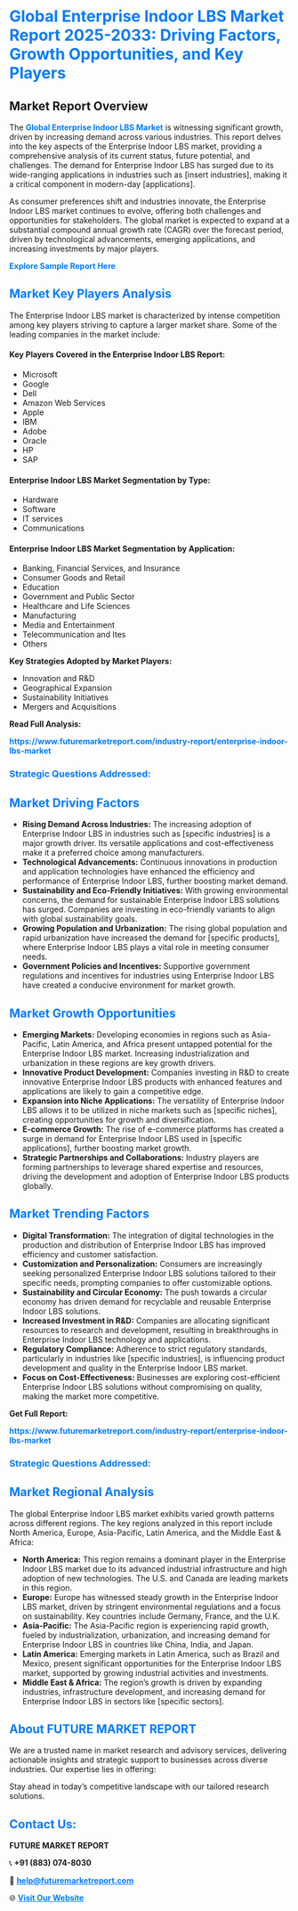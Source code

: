 <h1 style="color: #007BFF;">Global Enterprise Indoor LBS Market Report 2025-2033: Driving Factors, Growth Opportunities, and Key Players</h1>

<section id="overview">
<h2>Market Report Overview</h2>
<p>The <a href="https://www.futuremarketreport.com/industry-report/enterprise-indoor-lbs-market" style="color: #007BFF; text-decoration: none;"><strong>Global Enterprise Indoor LBS Market</strong></a> is witnessing significant growth, driven by increasing demand across various industries. This report delves into the key aspects of the Enterprise Indoor LBS market, providing a comprehensive analysis of its current status, future potential, and challenges. The demand for Enterprise Indoor LBS has surged due to its wide-ranging applications in industries such as [insert industries], making it a critical component in modern-day [applications].</p>
<p>As consumer preferences shift and industries innovate, the Enterprise Indoor LBS market continues to evolve, offering both challenges and opportunities for stakeholders. The global market is expected to expand at a substantial compound annual growth rate (CAGR) over the forecast period, driven by technological advancements, emerging applications, and increasing investments by major players.</p>
</section>

<section id="overview">
<p><a href="https://www.futuremarketreport.com/request-sample/reportId=34775" style="color: #007BFF; text-decoration: none;"><strong>Explore Sample Report Here</strong></a></p>
</section>

<section id="key-players">
<h2 style="color: #007BFF;">Market Key Players Analysis</h2>
<p>The Enterprise Indoor LBS market is characterized by intense competition among key players striving to capture a larger market share. Some of the leading companies in the market include:</p>
<h4>Key Players Covered in the Enterprise Indoor LBS Report:</h4>
<ul><li>Microsoft</li><li>Google</li><li>Dell</li><li>Amazon Web Services</li><li>Apple</li><li>IBM</li><li>Adobe</li><li>Oracle</li><li>HP</li><li>SAP</li></ul>
<h4>Enterprise Indoor LBS Market Segmentation by Type:</h4>
<ul><li>Hardware</li><li>Software</li><li>IT services</li><li>Communications</li></ul>

<h4>Enterprise Indoor LBS Market Segmentation by Application:</h4>
<ul><li>Banking, Financial Services, and Insurance</li><li>Consumer Goods and Retail</li><li>Education</li><li>Government and Public Sector</li><li>Healthcare and Life Sciences</li><li>Manufacturing</li><li>Media and Entertainment</li><li>Telecommunication and Ites</li><li>Others</li></ul>
<p><strong>Key Strategies Adopted by Market Players:</strong></p>
<ul>
<li>Innovation and R&D</li>
<li>Geographical Expansion</li>
<li>Sustainability Initiatives</li>
<li>Mergers and Acquisitions</li>
</ul>
</section>

<section>
<p><strong>Read Full Analysis: </strong></p><a href="https://www.futuremarketreport.com/industry-report/enterprise-indoor-lbs-market" style="color: #007BFF; text-decoration: none;"><strong>https://www.futuremarketreport.com/industry-report/enterprise-indoor-lbs-market</strong></a>
<h3 style="color: #007BFF;">Strategic Questions Addressed:</h3>
</section>

<section id="driving-factors">
<h2 style="color: #007BFF;">Market Driving Factors</h2>
<ul>
<li><strong>Rising Demand Across Industries:</strong> The increasing adoption of Enterprise Indoor LBS in industries such as [specific industries] is a major growth driver. Its versatile applications and cost-effectiveness make it a preferred choice among manufacturers.</li>
<li><strong>Technological Advancements:</strong> Continuous innovations in production and application technologies have enhanced the efficiency and performance of Enterprise Indoor LBS, further boosting market demand.</li>
<li><strong>Sustainability and Eco-Friendly Initiatives:</strong> With growing environmental concerns, the demand for sustainable Enterprise Indoor LBS solutions has surged. Companies are investing in eco-friendly variants to align with global sustainability goals.</li>
<li><strong>Growing Population and Urbanization:</strong> The rising global population and rapid urbanization have increased the demand for [specific products], where Enterprise Indoor LBS plays a vital role in meeting consumer needs.</li>
<li><strong>Government Policies and Incentives:</strong> Supportive government regulations and incentives for industries using Enterprise Indoor LBS have created a conducive environment for market growth.</li>
</ul>
</section>

<section id="growth-opportunities">
<h2 style="color: #007BFF;">Market Growth Opportunities</h2>
<ul>
<li><strong>Emerging Markets:</strong> Developing economies in regions such as Asia-Pacific, Latin America, and Africa present untapped potential for the Enterprise Indoor LBS market. Increasing industrialization and urbanization in these regions are key growth drivers.</li>
<li><strong>Innovative Product Development:</strong> Companies investing in R&D to create innovative Enterprise Indoor LBS products with enhanced features and applications are likely to gain a competitive edge.</li>
<li><strong>Expansion into Niche Applications:</strong> The versatility of Enterprise Indoor LBS allows it to be utilized in niche markets such as [specific niches], creating opportunities for growth and diversification.</li>
<li><strong>E-commerce Growth:</strong> The rise of e-commerce platforms has created a surge in demand for Enterprise Indoor LBS used in [specific applications], further boosting market growth.</li>
<li><strong>Strategic Partnerships and Collaborations:</strong> Industry players are forming partnerships to leverage shared expertise and resources, driving the development and adoption of Enterprise Indoor LBS products globally.</li>
</ul>
</section>

<section id="trending-factors">
<h2 style="color: #007BFF;">Market Trending Factors</h2>
<ul>
<li><strong>Digital Transformation:</strong> The integration of digital technologies in the production and distribution of Enterprise Indoor LBS has improved efficiency and customer satisfaction.</li>
<li><strong>Customization and Personalization:</strong> Consumers are increasingly seeking personalized Enterprise Indoor LBS solutions tailored to their specific needs, prompting companies to offer customizable options.</li>
<li><strong>Sustainability and Circular Economy:</strong> The push towards a circular economy has driven demand for recyclable and reusable Enterprise Indoor LBS solutions.</li>
<li><strong>Increased Investment in R&D:</strong> Companies are allocating significant resources to research and development, resulting in breakthroughs in Enterprise Indoor LBS technology and applications.</li>
<li><strong>Regulatory Compliance:</strong> Adherence to strict regulatory standards, particularly in industries like [specific industries], is influencing product development and quality in the Enterprise Indoor LBS market.</li>
<li><strong>Focus on Cost-Effectiveness:</strong> Businesses are exploring cost-efficient Enterprise Indoor LBS solutions without compromising on quality, making the market more competitive.</li>
</ul>
</section>

<section>
<p><strong>Get Full Report: </strong></p><a href="https://www.futuremarketreport.com/industry-report/enterprise-indoor-lbs-market" style="color: #007BFF; text-decoration: none;"><strong>https://www.futuremarketreport.com/industry-report/enterprise-indoor-lbs-market</strong></a>
<h3 style="color: #007BFF;">Strategic Questions Addressed:</h3>
</section>


<section id="regional-analysis">
<h2 style="color: #007BFF;">Market Regional Analysis</h2>
<p>The global Enterprise Indoor LBS market exhibits varied growth patterns across different regions. The key regions analyzed in this report include North America, Europe, Asia-Pacific, Latin America, and the Middle East & Africa:</p>
<ul>
<li><strong>North America:</strong> This region remains a dominant player in the Enterprise Indoor LBS market due to its advanced industrial infrastructure and high adoption of new technologies. The U.S. and Canada are leading markets in this region.</li>
<li><strong>Europe:</strong> Europe has witnessed steady growth in the Enterprise Indoor LBS market, driven by stringent environmental regulations and a focus on sustainability. Key countries include Germany, France, and the U.K.</li>
<li><strong>Asia-Pacific:</strong> The Asia-Pacific region is experiencing rapid growth, fueled by industrialization, urbanization, and increasing demand for Enterprise Indoor LBS in countries like China, India, and Japan.</li>
<li><strong>Latin America:</strong> Emerging markets in Latin America, such as Brazil and Mexico, present significant opportunities for the Enterprise Indoor LBS market, supported by growing industrial activities and investments.</li>
<li><strong>Middle East & Africa:</strong> The region’s growth is driven by expanding industries, infrastructure development, and increasing demand for Enterprise Indoor LBS in sectors like [specific sectors].</li>
</ul>
</section>

<footer>
<h2 style="color: #007BFF;">About FUTURE MARKET REPORT</h2>
<p>We are a trusted name in market research and advisory services, delivering actionable insights and strategic support to businesses across diverse industries. Our expertise lies in offering:</p>

<p>Stay ahead in today’s competitive landscape with our tailored research solutions.</p>

<h2 style="color: #007BFF;">Contact Us:</h2>
<p><strong>FUTURE MARKET REPORT</strong></p>
<p>📞 <strong>+91 (883) 074-8030</strong></p>
<p>📧 <strong><a href="mailto:help@futuremarketreport.com" style="color: #007BFF;">help@futuremarketreport.com</a></strong></p>
<p>🌐 <strong><a href="https://www.futuremarketreport.com/" style="color: #007BFF;">Visit Our Website</a></strong></p>
</footer>